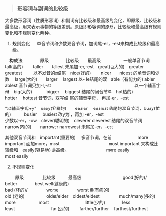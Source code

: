 > ### 形容词与副词的比较级 

大多数形容词（性质形容词）和副词有比较级和最高级的变化，即原级、比较级和最高级，用来表示事物的等级差别。原级即形容词的原形，比较级和最高级有规则变化和不规则变化两种。

1) 规则变化
　 单音节词和少数双音节词，加词尾-er，-est来构成比较级和最高级。

　构成法　　　　原级　　　　比较级　　最高级　　　　　
一般单音节词　　tall(高的)　　 taller　　tallest
未尾加-er,-est　great(巨大的)　greater　 greatest　 　
以不发音的e结尾　nice(好的)　　 nicer　　nicest
的单音词和少数　 large(大的)　　larger　 largest
以- le结尾的双　able（有能力的) abler　　ablest
音节词只加-r,-st　　　　　　　　　　　　　　　　　　　
以一个辅音字母　big(大的)　　　 bigger　 biggest
结尾的闭音节单　hot热的)　　　　hotter　 hottest
音节词，双写结
尾的辅音字母，
再加-er，-est　　　　　　　　　　　　　　　　　　 　　

"以辅音字母+y"　easy(容易的)　　easier　 easiest
结尾的双音节词，busy(忙的)　　　busier　 busiest
改y为i，再加 
-er，-est　　　　　　　　　　　　　　　　　　　　　 　
少数以-er，-ow　clever(聪明的)　cleverer cleverest
结尾的双音节词　narrow(窄的)　　narrower narrowest
未尾加-er，-est　　　　　　　　　　　　　　　　　 　　

其他双音节词和　important(重要的)　
多音节词，在前　　　　　　more important
面加more，most　　　　　　　　　　　 most important
来构成比较级和　easily(容易地) 
最高级。　　　　　　　　　more easily　　
　　　　　　　　　　　　　　　　　　　most easily 　　


2) 不规则变化

　　 原级　　　　 比较级　　　最高级　　　　　　　　 　
good(好的)/　　　　better　　　　best
well(健康的)　　　　　　　　　　　　　　　　　　　 　　
bad (坏的)/　　　　 worse　　　　 worst
ill(有病的)　　　　　　　　　　　　　　　　　　　　　　
old (老的)　　　　　older/elder　oldest/eldest　　　 　
much/many(多的)　　 more　　　　　 most　　　　　　　　
little(少的)　　　　less　　　　　least　　　　　　　　
far (远的)　　 farther/further　 farthest/furthest　 　